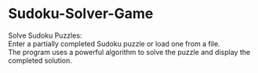 # Sudoku-Solver-Game
Solve Sudoku Puzzles:
<br>
Enter a partially completed Sudoku puzzle or load one from a file.
<br>
The program uses a powerful algorithm to solve the puzzle and display the completed solution.
